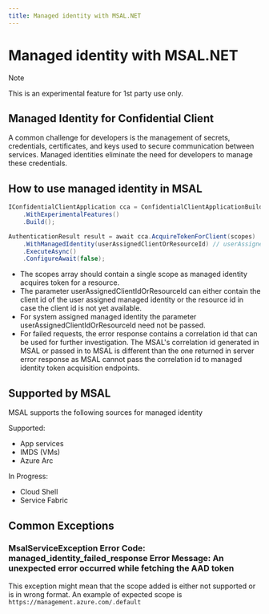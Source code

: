 ```yaml
---
title: Managed identity with MSAL.NET
---
```


# Managed identity with MSAL.NET

>[!NOTE]
>This is an experimental feature for 1st party use only.

## Managed Identity for Confidential Client

A common challenge for developers is the management of secrets, credentials, certificates, and keys used to secure communication between services. Managed identities eliminate the need for developers to manage these credentials.

## How to use managed identity in MSAL

```csharp
IConfidentialClientApplication cca = ConfidentialClientApplicationBuilder.Create(clientId)
    .WithExperimentalFeatures()
    .Build();

AuthenticationResult result = await cca.AcquireTokenForClient(scopes)
    .WithManagedIdentity(userAssignedClientOrResourceId) // userAssignedClientIdOrResourceId is optional. To be provided only in case of user assigned managed identity.
    .ExecuteAsync()
    .ConfigureAwait(false);
```

* The scopes array should contain a single scope as managed identity acquires token for a resource.
* The parameter userAssignedClientIdOrResourceId can either contain the client id of the user assigned managed identity or the resource id in case the client id is not yet available.
* For system assigned managed identity the parameter userAssignedClientIdOrResourceId need not be passed.
* For failed requests, the error response contains a correlation id that can be used for further investigation. The MSAL's correlation id generated in MSAL or passed in to MSAL is different than the one returned in server error response as MSAL cannot pass the correlation id to managed identity token acquisition endpoints.

## Supported by MSAL

MSAL supports the following sources for managed identity

Supported:

* App services
* IMDS (VMs)
* Azure Arc

In Progress:

* Cloud Shell
* Service Fabric

## Common Exceptions

### MsalServiceException Error Code: managed_identity_failed_response Error Message: An unexpected error occurred while fetching the AAD token

This exception might mean that the scope added is either not supported or is in wrong format. An example of expected scope is `https://management.azure.com/.default`